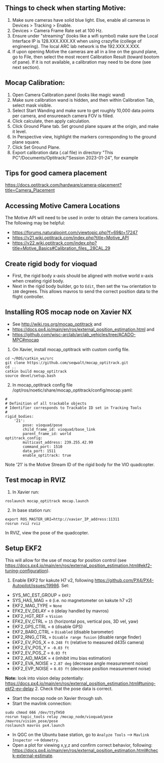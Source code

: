 ## Things to check when starting Motive:
1. Make sure cameras have solid blue light. Else, enable all cameras in Devices > Tracking > Enable.
2. Devices > Camera Frame Rate set at 100 Hz.
3. Ensure under "streaming" (looks like a wifi symbol) make sure the Local Interface IP is 128.XXX.XXX.XX when using crazyflie (college of engineering). The local ARC lab network is the 192.XXX.X.XXX.
4. If upon opening Motive the cameras are all in a line on the gound plane, go to File, then select the most recent Calibration Result (toward bootom of pane). If it is not available, a calibration may need to be done (see next section).


## Mocap Calibration:
1. Open Camera Calibration panel (looks like magic wand)
2. Make sure calibration wand is hidden, and then within Calibration Tab, select mask visible.
3. Select Start Wanding and make sure to get roughly 10,000 data points per camera, and ensureeach camera FOV is filled.
4. Click calculate, then apply calculation.
5. Click Ground Plane tab. Set ground plane square at the origin, and make it level.
6. In Perspective view, highlight the markers corresponding to the ground plane square.
7. Click Set Ground Plane.
8. Export calibration data (.cal file) in directory "This PC"/Documents/Optitrack/"Session 2023-01-24", for example

## Tips for good camera placement
https://docs.optitrack.com/hardware/camera-placement?title=Camera_Placement

## Accessing Motive Camera Locations
The Motive API will need to be used in order to obtain the camera locations. The following may be helpful:
- https://forums.naturalpoint.com/viewtopic.php?f=69&t=17247
- https://v21.wiki.optitrack.com/index.php?title=Motive_API
- https://v22.wiki.optitrack.com/index.php?title=Motive_Basics#Calibration_files_.28CAL.29

## Create rigid body for vioquad
- First, the rigid body x-axis should be aligned with motive world x-axis when creating rigid body.
- Next in the rigid body builder, go to ```Edit```, then set the ```Yaw``` orientation to ```180``` degrees. This allows mavros to send the correct position data to the flight controller.

## Installing ROS mocap node on Xavier NX
- See http://wiki.ros.org/mocap_optitrack and
- https://docs.px4.io/main/en/ros/external_position_estimation.html and
- https://github.com/wisc-arclab/arclab_vehicles/tree/ACADO-MPC#mocap
1. On Xavier, install mocap_optitrack with custom config file.
```
cd ~/ROS/catkin_ws/src
git clone https://github.com/seqwalt/mocap_optitrack.git
cd ..
catkin build mocap_optitrack
source devel/setup.bash
```
2. In mocap_optitrack config file /opt/ros/noetic/share/mocap_optitrack/config/mocap.yaml:
```
#
# Definition of all trackable objects
# Identifier corresponds to Trackable ID set in Tracking Tools
#
rigid_bodies:
    '21':
        pose: vioquad/pose
        child_frame_id: vioquad/base_link
        parent_frame_id: world
optitrack_config:
        multicast_address: 239.255.42.99
        command_port: 1510
        data_port: 1511
        enable_optitrack: true
```
Note '21' is the Motive Stream ID of the rigid body for the VIO quadcopter.

## Test mocap in RVIZ
1. In Xavier run:
```
roslaunch mocap_optitrack mocap.launch
```
2. In base station run:
```
export ROS_MASTER_URI=http://xavier_IP_address:11311
rosrun rviz rviz
```
In RVIZ, view the pose of the quadcopter.

## Setup EKF2
This will allow for the use of mocap for position control (see https://docs.px4.io/main/en/ros/external_position_estimation.html#ekf2-tuning-configuration).
1. Enable EKF2 for kakute H7 v2, following https://github.com/PX4/PX4-Autopilot/issues/19986. Set:
- SYS_MC_EST_GROUP = ```EKF2```
- SYS_HAS_MAG = ```0``` (i.e. no magnetometer on kakute h7 v2)
- EKF2_MAG_TYPE = ```None```
- EFK2_EV_DELAY = ```0``` (delay handled by mavros)
- EKF2_HGT_REF = ```Vision```
- EFK2_EV_CTRL = ```15``` (horizontal pos, vertical pos, 3D vel, yaw)
- EKF2_GPS_CTRL = ```0``` (disable GPS)
- EKF2_BARO_CTRL = ```Disabled``` (disable barometer)
- EKF2_RNG_CTRL = ```Disable range fusion``` (disable range finder)
- EKF2_EV_POS_X = ```0.248 ft``` (relative to measured d435i camera)
- EKF2_EV_POS_Y = ```-0.03 ft```
- EKF2_EV_POS_Z = ```0.03 ft```
- EKF2_AID_MASK = ```4``` (inhibit imu bias estimation)
- EKF2_EVA_NOISE = ```2.87 deg``` (decrease angle measurement noise)
- EKF2_EVP_NOISE = ```0.03 ft``` (decrease position measurement noise)

**Note:** look into vision delay potentially: https://docs.px4.io/main/en/ros/external_position_estimation.html#tuning-ekf2-ev-delay
2. Check that the pose data is correct.
- Start the mocap node on Xavier through ssh.
- Start the mavlink connection:
```
sudo chmod 666 /dev/ttyTHS0
rosrun topic_tools relay /mocap_node/vioquad/pose /mavros/vision_pose/pose
roslaunch mavros px4.launch
```
- In QGC on the Ubuntu base station, go to ```Analyze Tools``` --> ```Mavlink Inspector``` --> ```Odometry```.
- Open a plot for viewing x,y,z and confirm correct behavior, following: https://docs.px4.io/main/en/ros/external_position_estimation.html#check-external-estimate.
